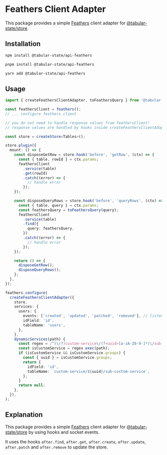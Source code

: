 # Feathers Client Adapter

This package provides a simple [Feathers](https://feathersjs.com/) client adapter for [@tabular-state/store](../store/README.md).

## Installation

```bash
npm install @tabular-state/api-feathers
```

```bash
pnpm install @tabular-state/api-feathers
```

```bash
yarn add @tabular-state/api-feathers
```

## Usage

```ts
import { createFeathersClientAdapter, toFeathersQuery } from '@tabular-state/api-feathers';

const feathersClient = feathers();
// ... configure feathers client

// you do not need to handle response values from feathersClient!
// response values are handled by hooks inside createFeathersClientAdapter

const store = createStore<Tables>();

store.plugin({
  mount: () => {
    const disposeGetRow = store.hook('before', 'getRow', (ctx) => {
      const { table, rowId } = ctx.params;
      feathersClient
        .service(table)
        .get(rowId)
        .catch((error) => {
          // handle error
        });
    });

    const disposeQueryRows = store.hook('before', 'queryRows', (ctx) => {
      const { table, query } = ctx.params;
      const feathersQuery = toFeathersQuery(query);
      feathersClient
        .service(table)
        .find({
          query: feathersQuery,
        })
        .catch((error) => {
          // handle error
        });
    });

    return () => {
      disposeGetRow();
      disposeQueryRows();
    };
  },
});

feathers.configure(
  createFeathersClientAdapter({
    store,
    services: {
      users: {
        events: ['created', 'updated', 'patched', 'removed'], // listen to socket events if socket.io-client is used
        idField: 'id',
        tableName: 'users',
      },
    },
    dynamicServices(path) {
      const regex = /^(\/?)custom-service\/(?<uuid>[a-zA-Z0-9-]*)\/sub-custom-service(\/?)$/d;
      const isCustomService = regex.exec(path);
      if (isCustomService && isCustomService.groups) {
        const { uuid } = isCustomService.groups;
        return {
          idField: 'id',
          tableName: `custom-service/${uuid}/sub-custom-service`,
        };
      }
      return null;
    },
  }),
);
```

## Explanation

This package provides a simple [Feathers](https://feathersjs.com/) client adapter for [@tabular-state/store](../store/README.md) by using hooks and socket events.

It uses the hooks `after.find`, `after.get`, `after.create`, `after.update`, `after.patch` and `after.remove` to update the store.
